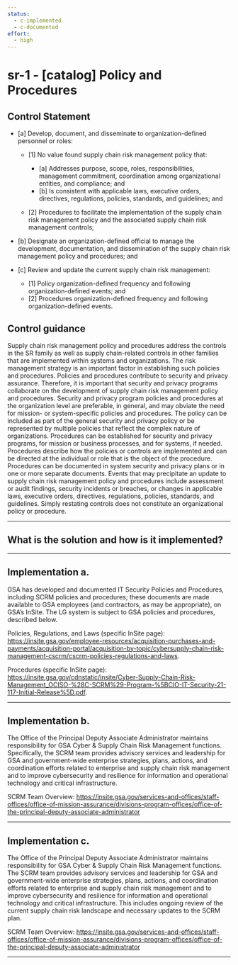 ```yaml
---
status:
  - c-implemented
  - c-documented
effort:
  - high
---
```


# sr-1 - \[catalog\] Policy and Procedures

## Control Statement

- \[a\] Develop, document, and disseminate to organization-defined personnel or roles:

  - \[1\]  No value found supply chain risk management policy that:

    - \[a\] Addresses purpose, scope, roles, responsibilities, management commitment, coordination among organizational entities, and compliance; and
    - \[b\] Is consistent with applicable laws, executive orders, directives, regulations, policies, standards, and guidelines; and

  - \[2\] Procedures to facilitate the implementation of the supply chain risk management policy and the associated supply chain risk management controls;

- \[b\] Designate an organization-defined official to manage the development, documentation, and dissemination of the supply chain risk management policy and procedures; and

- \[c\] Review and update the current supply chain risk management:

  - \[1\] Policy organization-defined frequency and following organization-defined events; and
  - \[2\] Procedures organization-defined frequency and following organization-defined events.

## Control guidance

Supply chain risk management policy and procedures address the controls in the SR family as well as supply chain-related controls in other families that are implemented within systems and organizations. The risk management strategy is an important factor in establishing such policies and procedures. Policies and procedures contribute to security and privacy assurance. Therefore, it is important that security and privacy programs collaborate on the development of supply chain risk management policy and procedures. Security and privacy program policies and procedures at the organization level are preferable, in general, and may obviate the need for mission- or system-specific policies and procedures. The policy can be included as part of the general security and privacy policy or be represented by multiple policies that reflect the complex nature of organizations. Procedures can be established for security and privacy programs, for mission or business processes, and for systems, if needed. Procedures describe how the policies or controls are implemented and can be directed at the individual or role that is the object of the procedure. Procedures can be documented in system security and privacy plans or in one or more separate documents. Events that may precipitate an update to supply chain risk management policy and procedures include assessment or audit findings, security incidents or breaches, or changes in applicable laws, executive orders, directives, regulations, policies, standards, and guidelines. Simply restating controls does not constitute an organizational policy or procedure.

______________________________________________________________________

## What is the solution and how is it implemented?

<!-- Please leave this section blank and enter implementation details in the parts below. -->

______________________________________________________________________

## Implementation a.

GSA has developed and documented IT Security Policies and Procedures, including SCRM policies and procedures; these documents are made available to GSA employees (and contractors, as may be appropriate), on GSA’s InSite. The LG system is subject to GSA policies and procedures, described below.

 Policies, Regulations, and Laws (specific InSite page): https://insite.gsa.gov/employee-resources/acquisition-purchases-and-payments/acquisition-portal/acquisition-by-topic/cybersupply-chain-risk-management-cscrm/cscrm-policies-regulations-and-laws.

 Procedures (specific InSite page): https://insite.gsa.gov/cdnstatic/insite/Cyber-Supply-Chain-Risk-Management_OCISO-%28C-SCRM%29-Program-%5BCIO-IT-Security-21-117-Initial-Release%5D.pdf. 

______________________________________________________________________

## Implementation b.

The Office of the Principal Deputy Associate Administrator maintains responsibility for GSA Cyber & Supply Chain Risk Management functions. Specifically, the SCRM team provides advisory services and leadership for GSA and government-wide enterprise strategies, plans, actions, and coordination efforts related to enterprise and supply chain risk management and to improve cybersecurity and resilience for information and operational technology and critical infrastructure. 

SCRM Team Overview: https://insite.gsa.gov/services-and-offices/staff-offices/office-of-mission-assurance/divisions-program-offices/office-of-the-principal-deputy-associate-administrator

______________________________________________________________________

## Implementation c.

The Office of the Principal Deputy Associate Administrator maintains responsibility for GSA Cyber & Supply Chain Risk Management functions. The SCRM team provides advisory services and leadership for GSA and government-wide enterprise strategies, plans, actions, and coordination efforts related to enterprise and supply chain risk management and to improve cybersecurity and resilience for information and operational technology and critical infrastructure. This includes ongoing review of the current supply chain risk landscape and necessary updates to the SCRM plan. 

SCRM Team Overview: https://insite.gsa.gov/services-and-offices/staff-offices/office-of-mission-assurance/divisions-program-offices/office-of-the-principal-deputy-associate-administrator

______________________________________________________________________

